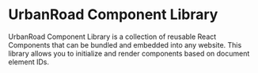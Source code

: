 # UrbanRoad Component Library

UrbanRoad Component Library is a collection of reusable React Components that can be bundled and embedded into any website. This library allows you to initialize and render components based on document element IDs.
